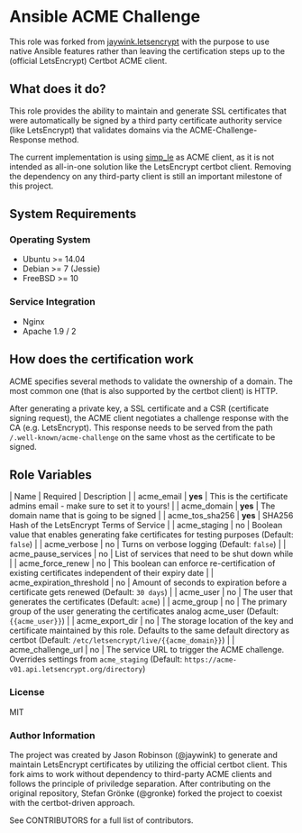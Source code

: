 # Ansible ACME Challenge

This role was forked from [jaywink.letsencrypt](https://github.com/jaywink/letsencrypt) with the purpose to use native Ansible features rather than leaving the certification steps up to the (official LetsEncrypt) Certbot ACME client.

## What does it do?

This role provides the ability to maintain and generate SSL certificates that were automatically be signed by a third party certificate authority service (like LetsEncrypt) that validates domains via the ACME-Challenge-Response method.

The current implementation is using [simp_le](https://github.com/kuba/simp_le) as ACME client, as it is not intended as all-in-one solution like the LetsEncrypt certbot client. Removing the dependency on any third-party client is still an important milestone of this project.

## System Requirements

### Operating System
- Ubuntu >= 14.04
- Debian >= 7 (Jessie)
- FreeBSD >= 10

### Service Integration
- Nginx
- Apache 1.9 / 2

## How does the certification work

ACME specifies several methods to validate the ownership of a domain. The most common one (that is also supported by the certbot client) is HTTP.

After generating a private key, a SSL certificate and a CSR (certificate signing request), the ACME client negotiates a challenge response with the CA (e.g. LetsEncrypt). This response needs to be served from the path `/.well-known/acme-challenge` on the same vhost as the certificate to be signed.

## Role Variables

| Name | Required | Description |
| acme_email | **yes** | This is the certificate admins email - make sure to set it to yours! |
| acme_domain | **yes** | The domain name that is going to be signed |
| acme_tos_sha256 | **yes** | SHA256 Hash of the LetsEncrypt Terms of Service |
| acme_staging | no | Boolean value that enables generating fake certificates for testing purposes (Default: `false`) |
| acme_verbose | no | Turns on verbose logging (Default: `false`) |
| acme_pause_services | no | List of services that need to be shut down while  |
| acme_force_renew | no | This boolean can enforce re-certification of existing certificates independent of their expiry date |
| acme_expiration_threshold | no | Amount of seconds to expiration before a certificate gets renewed (Default: `30 days`) |
| acme_user | no | The user that generates the certificates (Default: `acme`) |
| acme_group | no | The primary group of the user generating the certificates analog acme_user (Default: `{{acme_user}}`) |
| acme_export_dir | no | The storage location of the key and certificate maintained by this role. Defaults to the same default directory as certbot (Default: `/etc/letsencrypt/live/{{acme_domain}}`) |
| acme_challenge_url | no | The service URL to trigger the ACME challenge. Overrides settings from `acme_staging` (Default: `https://acme-v01.api.letsencrypt.org/directory`)


### License

MIT

### Author Information

The project was created by Jason Robinson (@jaywink) to generate and maintain LetsEncrypt certificates by utilizing the official certbot client. This fork aims to work without dependency to third-party ACME clients and follows the principle of priviledge separation. After contributing on the original repository, Stefan Grönke (@gronke) forked the project to coexist with the certbot-driven approach.

See CONTRIBUTORS for a full list of contributors.
